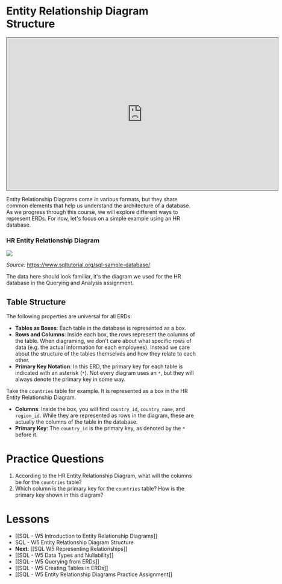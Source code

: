 # Entity Relationship Diagram Structure

<iframe src="https://egator.hosted.panopto.com/Panopto/Pages/Embed.aspx?id=e3fcaaa2-10b5-48b3-8e8e-b1160003d8d1&autoplay=false&offerviewer=true&showtitle=true&showbrand=true&captions=false&interactivity=all" height="405" width="720" style="border: 1px solid #464646;" allowfullscreen allow="autoplay" aria-label="Panopto Embedded Video Player"></iframe>

Entity Relationship Diagrams come in various formats, but they share common elements that help us understand the architecture of a database. As we progress through this course, we will explore different ways to represent ERDs. For now, let's focus on a simple example using an HR database.

### HR Entity Relationship Diagram
<img src="https://raw.githubusercontent.com/kellerflint/Class-Intro-SQL/hugo/content/SQL-Files/
	Images/hr_db_erd.png">

*Source:* https://www.sqltutorial.org/sql-sample-database/

The data here should look familiar, it's the diagram we used for the HR database in the Querying and Analysis assignment.

## Table Structure

The following properties are universal for all ERDs:
- **Tables as Boxes**: Each table in the database is represented as a box.
- **Rows and Columns**: Inside each box, the rows represent the columns of the table. When diagraming, we don't care about what specific rows of data (e.g. the actual information for each employees). Instead we care about the structure of the tables themselves and how they relate to each other.
- **Primary Key Notation**: In this ERD, the primary key for each table is indicated with an asterisk (`*`). Not every diagram uses an `*`, but they will always denote the primary key in some way.

Take the `countries` table for example. It is represented as a box in the HR Entity Relationship Diagram.
- **Columns**: Inside the box, you will find `country_id`, `country_name`, and `region_id`. While they are represented as rows in the diagram, these are actually the columns of the table in the database.
- **Primary Key**: The `country_id` is the primary key, as denoted by the `*` before it.

# Practice Questions 

1. According to the HR Entity Relationship Diagram, what will the columns be for the `countries` table?
2. Which column is the primary key for the `countries` table? How is the primary key shown in this diagram?
# Lessons
- [[SQL - W5 Introduction to Entity Relationship Diagrams]]
- SQL - W5 Entity Relationship Diagram Structure
- **Next**: [[SQL W5 Representing Relationships]]
- [[SQL - W5 Data Types and Nullability]]
- [[SQL - W5 Querying from ERDs]]
- [[SQL - W5 Creating Tables in ERDs]]
- [[SQL - W5 Entity Relationship Diagrams Practice Assignment]]